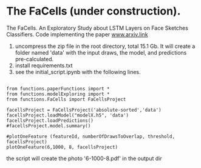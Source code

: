 # The FaCells (under construction).
The FaCells. An Exploratory Study about LSTM Layers on Face Sketches Classifiers.
Code implementing the paper www.arxiv.link

1. uncompress the zip file in the root directory, total 15.1 Gb. It will create a folder named 'data' with the input draws, the model, and predictions pre-calculated.
2. install requirements.txt
3. see the initial_script.ipynb with the following lines.
 
##
    from functions.paperFunctions import *
    from functions.modelExploring import *
    from functions.FaCells import FaCellsProject

    facellsProject = FaCellsProject('absolute-sorted','data')
    facellsProject.loadModel("modelX.h5", 'data')
    facellsProject.loadPredictions()
    #facellsProject.model.summary()
    
    #plotOneFeature (featureId, numberOfDrawsToOverlap, threshold, facellsProject)
    plotOneFeature(6,1000, 8, facellsProject)

the script will create the photo '6-1000-8.pdf' in the output dir
